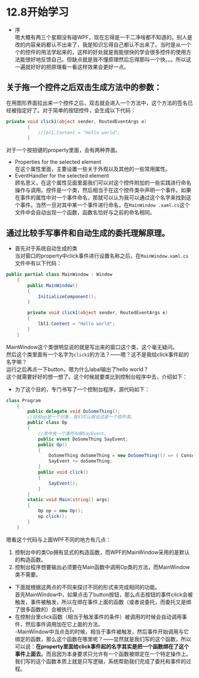 # 12.8开始学习
- 序  
嗯大概有两三个星期没有碰WPF，现在忘得是一干二净啥都不知道的。别人是改的内容亲妈都认不出来了，我是知识忘得自己都认不出来了。当时是从一个个的控件的用法学起来的，这样的好处就是我能很快的学会很多控件的使用方法能很好地反馈自己。但缺点就是我不懂原理然后忘得那叫一个快。。。所以这一遍就好好的把原理看一看这样效果会更好一点。  

## 关于拖一个控件之后双击生成方法中的参数：
在用图形界面拉出来一个控件之后，双击就会进入一个方法中，这个方法的签名已经被指定好了。对于简单的按钮控件，会生成以下代码：  
```C#
private void click1(object sender, RoutedEventArgs e)
        {
            //lbl1.Content = "Hello world";
        }
```


对于一个按扭键的property里面，会有两种界面。  
- Properties for the selected element  
在这个属性里面，主要设置一些关于外观以及其他的一些常用属性。  
- EventHandler for the selected element  
顾名思义，在这个属性见面里面我们可以对这个控件附加的一些实践进行命名操作与调用。控件是一个类，然后相当于在这个控件类中声明一个事件。如果在事件的属性中对一个事件命名，那就可以认为我可以通过这个名字来找到这个事件。当然一旦对其中某一个事件进行命名，在`MainWindow .xaml.cs`这个文件中会自动出现一个函数，函数名恰好与之前的命名相同。


## 通过比较手写事件和自动生成的委托理解原理。
- 首先对于系统自动生成的类   
当对窗口的property中click事件进行设置名称之后，在`MainWindow.xaml.cs`文件中有以下代码：
```C#
public partial class MainWindow : Window
    {
        public MainWindow()
        {
            InitializeComponent();
        }

        private void click1(object sender, RoutedEventArgs e)
        {
            lbl1.Content = "Hello world";
        } 
    }
```
MainWindow这个类很明显说的就是写出来的窗口这个类，这个毫无疑问。  
然后这个类里面有一个名字为`click1`的方法？——嗯？这不是我给click事件起的名字嘛？  
运行之后再点一下button，嗯为什么labal输出了hello world？  
这个就需要好好的想一想了。这个时候就要类比到控制台程序中去，介绍如下：
- 为了这个目的，专门书写了一个控制台程序，源代码如下：   
```C#
class Program
    {
        public delegate void DoSomeThing();
        //目前op是一个对象，我们可以假设这是一个控件类。
        public class Op
        {
            //类中有一个事件叫做SayEvent。
            public event DoSomeThing SayEvent;
            public Op()
            {
                DoSomeThing doSomeThing = new DoSomeThing(() => { Console.WriteLine("Hello World"); });
                SayEvent += doSomeThing;
            }
            public void click()
            {
                SayEvent();
            }
        }
        static void Main(string[] args)
        {
            Op op = new Op();
            op.click();
        }
    }
```
嗯看这个代码与上面WPF不同的地方有几点：
1. 控制台中的类Op拥有显式的构造函数，而WPF的MainWindow采用的是默认的构造函数。
2. 控制台程序想要输出必须要在Main函数中调用Op类的方法，而MainWindow类不需要。

- 下面就根据这两点的不同来探讨不同的形式来完成相同的功能。  
首先MainWindow中，如果点击了button按钮，那么点击按钮的事件click会被触发，事件被触发，所以在绑在事件上面的函数（或者说委托，而委托又是绑了很多函数的）会被执行。  
- 在控制台里click函数（相当于触发事件的条件）被调用的时候会自动调用事件，然后事件调用加在它上面的方法。  
-MainWindow中当点击的时候，相当于事件被触发，然后事件开始调用与它绑定的函数，那么这个函数在哪里呢？——显然就是我们写的这个函数，所以可以说：**在property里面给click事件起的名字其实是把一个函数绑在了这个事件上面去**。而且因为本身要求只允许有一个函数被绑定在一个特定操作上。我们写的这个函数本质上就是只写逻辑，系统帮助我们完成了委托和事件的过程。